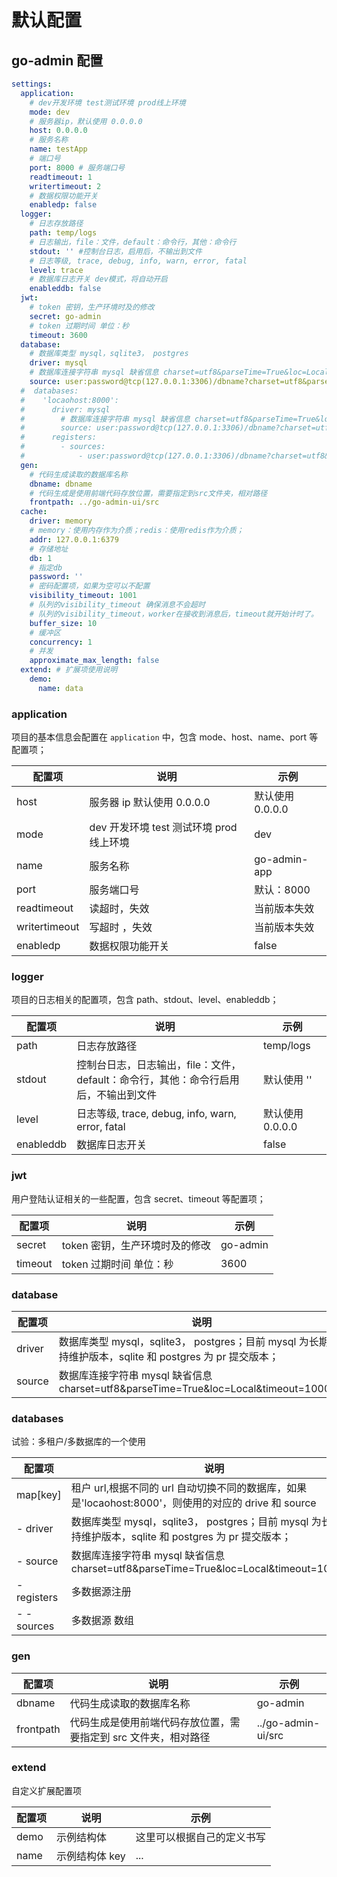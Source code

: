 # 默认配置

## go-admin 配置

```yml
settings:
  application:
    # dev开发环境 test测试环境 prod线上环境
    mode: dev
    # 服务器ip，默认使用 0.0.0.0
    host: 0.0.0.0
    # 服务名称
    name: testApp
    # 端口号
    port: 8000 # 服务端口号
    readtimeout: 1
    writertimeout: 2
    # 数据权限功能开关
    enabledp: false
  logger:
    # 日志存放路径
    path: temp/logs
    # 日志输出，file：文件，default：命令行，其他：命令行
    stdout: '' #控制台日志，启用后，不输出到文件
    # 日志等级, trace, debug, info, warn, error, fatal
    level: trace
    # 数据库日志开关 dev模式，将自动开启
    enableddb: false
  jwt:
    # token 密钥，生产环境时及的修改
    secret: go-admin
    # token 过期时间 单位：秒
    timeout: 3600
  database:
    # 数据库类型 mysql，sqlite3， postgres
    driver: mysql
    # 数据库连接字符串 mysql 缺省信息 charset=utf8&parseTime=True&loc=Local&timeout=1000ms
    source: user:password@tcp(127.0.0.1:3306)/dbname?charset=utf8&parseTime=True&loc=Local&timeout=1000ms
  #  databases:
  #    'locaohost:8000':
  #      driver: mysql
  #        # 数据库连接字符串 mysql 缺省信息 charset=utf8&parseTime=True&loc=Local&timeout=1000ms
  #        source: user:password@tcp(127.0.0.1:3306)/dbname?charset=utf8&parseTime=True&loc=Local&timeout=1000ms
  #      registers:
  #        - sources:
  #            - user:password@tcp(127.0.0.1:3306)/dbname?charset=utf8&parseTime=True&loc=Local&timeout=1000ms
  gen:
    # 代码生成读取的数据库名称
    dbname: dbname
    # 代码生成是使用前端代码存放位置，需要指定到src文件夹，相对路径
    frontpath: ../go-admin-ui/src
  cache:
    driver: memory
    # memory：使用内存作为介质；redis：使用redis作为介质；
    addr: 127.0.0.1:6379
    # 存储地址
    db: 1
    # 指定db
    password: ''
    # 密码配置项，如果为空可以不配置
    visibility_timeout: 1001
    # 队列的visibility_timeout 确保消息不会超时
    # 队列的visibility_timeout，worker在接收到消息后，timeout就开始计时了。
    buffer_size: 10
    # 缓冲区
    concurrency: 1
    # 并发
    approximate_max_length: false
  extend: # 扩展项使用说明
    demo:
      name: data
```

### application

项目的基本信息会配置在 `application` 中，包含 mode、host、name、port 等配置项；

| 配置项        | 说明                                     | 示例             |
| ------------- | ---------------------------------------- | ---------------- |
| host          | 服务器 ip 默认使用 0.0.0.0               | 默认使用 0.0.0.0 |
| mode          | dev 开发环境 test 测试环境 prod 线上环境 | dev              |
| name          | 服务名称                                 | go-admin-app     |
| port          | 服务端口号                               | 默认：8000       |
| readtimeout   | 读超时，失效                             | 当前版本失效     |
| writertimeout | 写超时 ，失效                            | 当前版本失效     |
| enabledp      | 数据权限功能开关                         | false            |

### logger

项目的日志相关的配置项，包含 path、stdout、level、enableddb；

| 配置项    | 说明                                                                                | 示例             |
| --------- | ----------------------------------------------------------------------------------- | ---------------- |
| path      | 日志存放路径                                                                        | temp/logs        |
| stdout    | 控制台日志，日志输出，file：文件，default：命令行，其他：命令行启用后，不输出到文件 | 默认使用 ''      |
| level     | 日志等级, trace, debug, info, warn, error, fatal                                    | 默认使用 0.0.0.0 |
| enableddb | 数据库日志开关                                                                      | false            |

### jwt

用户登陆认证相关的一些配置，包含 secret、timeout 等配置项；

| 配置项  | 说明                           | 示例     |
| ------- | ------------------------------ | -------- |
| secret  | token 密钥，生产环境时及的修改 | go-admin |
| timeout | token 过期时间 单位：秒        | 3600     |

### database

| 配置项 | 说明                                                                                                     | 示例                                                                                          |
| ------ | -------------------------------------------------------------------------------------------------------- | --------------------------------------------------------------------------------------------- |
| driver | 数据库类型 mysql，sqlite3， postgres；目前 mysql 为长期支持维护版本，sqlite 和 postgres 为 pr 提交版本； | mysql                                                                                         |
| source | 数据库连接字符串 mysql 缺省信息 charset=utf8&parseTime=True&loc=Local&timeout=1000ms                     | user:password@tcp(127.0.0.1:3306)/dbname?charset=utf8&parseTime=True&loc=Local&timeout=1000ms |

### databases

试验：多租户/多数据库的一个使用

| 配置项      | 说明                                                                                                     | 示例                                                                                          |
| ----------- | -------------------------------------------------------------------------------------------------------- | --------------------------------------------------------------------------------------------- |
| map[key]    | 租户 url,根据不同的 url 自动切换不同的数据库，如果是'locaohost:8000'，则使用的对应的 drive 和 source     | 'locaohost:8000'                                                                              |
| - driver    | 数据库类型 mysql，sqlite3， postgres；目前 mysql 为长期支持维护版本，sqlite 和 postgres 为 pr 提交版本； | mysql                                                                                         |
| - source    | 数据库连接字符串 mysql 缺省信息 charset=utf8&parseTime=True&loc=Local&timeout=1000ms                     | user:password@tcp(127.0.0.1:3306)/dbname?charset=utf8&parseTime=True&loc=Local&timeout=1000ms |
| - registers | 多数据源注册                                                                                             |                                                                                               |
| - - sources | 多数据源 数组                                                                                            | user:password@tcp(127.0.0.1:3306)/dbname?charset=utf8&parseTime=True&loc=Local&timeout=1000ms |

### gen

| 配置项    | 说明                                                            | 示例               |
| --------- | --------------------------------------------------------------- | ------------------ |
| dbname    | 代码生成读取的数据库名称                                        | go-admin           |
| frontpath | 代码生成是使用前端代码存放位置，需要指定到 src 文件夹，相对路径 | ../go-admin-ui/src |

### extend

自定义扩展配置项

| 配置项 | 说明           | 示例                       |
| ------ | -------------- | -------------------------- |
| demo   | 示例结构体     | 这里可以根据自己的定义书写 |
| name   | 示例结构体 key | ...                        |
